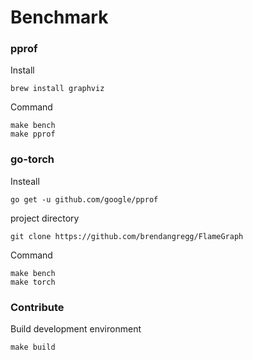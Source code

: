 # Benchmark

### pprof

Install

    brew install graphviz

Command

    make bench
    make pprof

### go-torch

Insteall

    go get -u github.com/google/pprof

project directory

    git clone https://github.com/brendangregg/FlameGraph

Command

    make bench
    make torch

### Contribute

Build development environment

    make build



